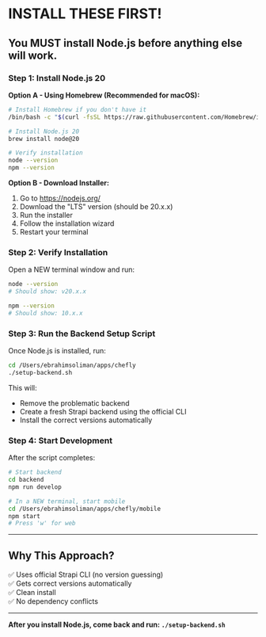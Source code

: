 # INSTALL THESE FIRST! 

## You MUST install Node.js before anything else will work.

### Step 1: Install Node.js 20

**Option A - Using Homebrew (Recommended for macOS):**
```bash
# Install Homebrew if you don't have it
/bin/bash -c "$(curl -fsSL https://raw.githubusercontent.com/Homebrew/install/HEAD/install.sh)"

# Install Node.js 20
brew install node@20

# Verify installation
node --version
npm --version
```

**Option B - Download Installer:**
1. Go to https://nodejs.org/
2. Download the "LTS" version (should be 20.x.x)
3. Run the installer
4. Follow the installation wizard
5. Restart your terminal

### Step 2: Verify Installation

Open a NEW terminal window and run:
```bash
node --version
# Should show: v20.x.x

npm --version
# Should show: 10.x.x
```

### Step 3: Run the Backend Setup Script

Once Node.js is installed, run:
```bash
cd /Users/ebrahimsoliman/apps/chefly
./setup-backend.sh
```

This will:
- Remove the problematic backend
- Create a fresh Strapi backend using the official CLI
- Install the correct versions automatically

### Step 4: Start Development

After the script completes:
```bash
# Start backend
cd backend
npm run develop

# In a NEW terminal, start mobile
cd /Users/ebrahimsoliman/apps/chefly/mobile
npm start
# Press 'w' for web
```

---

## Why This Approach?

✅ Uses official Strapi CLI (no version guessing)  
✅ Gets correct versions automatically  
✅ Clean install  
✅ No dependency conflicts  

---

**After you install Node.js, come back and run: `./setup-backend.sh`**

